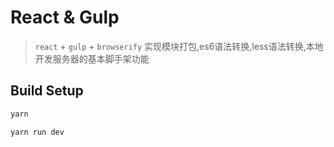 # React & Gulp

> `react` + `gulp` + `browserify` 实现模块打包,es6语法转换,less语法转换,本地开发服务器的基本脚手架功能

## Build Setup

``` bash
yarn

yarn run dev
```
